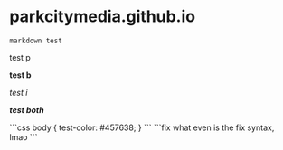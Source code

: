 # parkcitymedia.github.io
`markdown test`
<p> test p</p>
<p><b>test b</b></p>
<p><i>test i</i></p>
<p><i><b> test both</b></i></p>
```css
body {
  test-color: #457638;
  }
```
```fix
what even is the fix syntax, lmao
```
  
